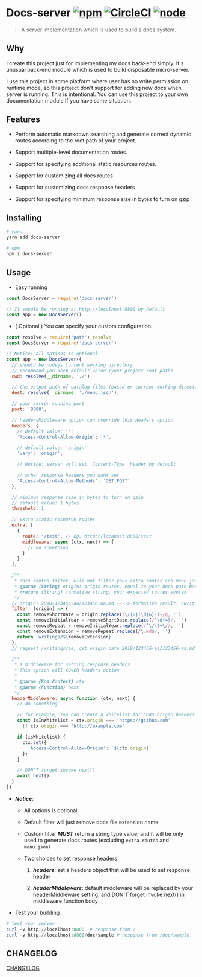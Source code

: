 # Docs-server [![npm](https://img.shields.io/npm/v/docs-server.svg)](https://www.npmjs.com/package/docs-server) [![CircleCI](https://circleci.com/gh/lbwa/docs-server.svg?style=svg)](https://circleci.com/gh/lbwa/docs-server) [![node](https://img.shields.io/node/v/docs-server.svg)](https://www.npmjs.com/package/docs-server)

> A server implementation which is used to build a docs system.

## Why

I create this project just for implementing my docs back-end simply. It's unusual back-end module which is used to build disposable micro-server.

I use this project in some platform where user has no write permission on runtime mode, so this project don't support for adding new docs when server is running. This is intentional. You can use this project to your own documentation module If you have same situation.

## Features

- Perform automatic markdown searching and generate correct dynamic routes according to the root path of your project.

- Support multiple-level documentation routes.

- Support for specifying additional static resources routes.

- Support for customizing all docs routes

- Support for customizing docs response headers

- Support for specifying minimum response size in bytes to turn on gzip

## Installing

```bash
# yarn
yarn add docs-server

# npm
npm i docs-server
```

## Usage

- Easy running

```js
const DocsServer = require('docs-server')

// It should be running at http://localhost:8800 by default
const app = new DocsServer()
```

- ( Optional ) You can specify your custom configuration.

```js
const resolve = require('path').resolve
const DocsServer = require('docs-server')

// Notice: all options is optional
const app = new DocsServer({
  // should be nodejs current working directory
  // recommend you keep default value (your project root path)
  cwd: resolve(__dirname, './'),

  // the output path of catalog files (based on current working directory)
  dest: resolve(__dirname, './menu.json'),

  // your server running port
  port: '8800',

  // headersMiddleware option can override this Headers option
  headers: {
    // default value: '*'
    'Access-Control-Allow-Origin': '*',

    // default value: 'origin'
    'vary': 'origin',

    // Notice: server will set 'Content-Type' header by default

    // other response headers you want set
    'Access-Control-Allow-Methods': 'GET,POST'
  },

  // minimum response size in bytes to turn on gzip
  // default value: 1 bytes
  threshold: 1

  // extra static resource routes
  extra: [
    {
      route: '/test', // eg. http://locahost:8800/test
      middleware: async (ctx, next) => {
        // do something
      }
    }
  ],

  /**
   * docs routes filter, will not filter your extra routes and menu.json
   * @param {String} origin: origin routes, equal to your docs path based on root
   * @return {String} formative string, your expected routes syntax
   */
  // origin: 2018/123456-aa/123456-aa.md ----> formative result: /writings/aa
  filter: (origin) => {
    const removeShortDate = origin.replace(/\/{0}(\d{6}-)+/g, '')
    const removeInitialYear = removeShortDate.replace(/^\d{4}/, '')
    const removeRepeat = removeInitialYear.replace(/^\/\S+\//, '')
    const removeExtension = removeRepeat.replace(/\.md$/, '')
    return `writings/${removeExtension}`
  },
  // request /writings/aa, get origin data 2018/123456-aa/123456-aa.md

  /**
   * a middleware for setting response headers
   * This option will COVER headers option
   *
   * @param {Koa.Context} ctx
   * @param {Function} next
   */
  headerMiddleware: async function (ctx, next) {
    // do something

    // for example, You can create a whitelist for CORS origin headers
    const isInWhitelist = ctx.origin === 'https://github.com'
      || ctx.origin === 'http://example.com'

    if (isWhitelist) {
      ctx.set({
        'Access-Control-Allow-Origin': `${ctx.origin}`
      })
    }

    // DON'T forget invoke next()
    await next()
  }
})
```

- ***Notice***:

    - All options is optional

    - Default filter will just remove docs file extension name

    - Custom filter ***MUST*** return a string type value, and it will be only used to generate docs routes (excluding `extra routes` and `menu.json`)

    - Two choices to set response headers

        1. ***headers***: set a headers object that will be used to set response header

        2. ***headerMiddleware***: default middleware will be replaced by your headerMiddleware setting, and DON'T forget invoke next() in middleware function body

- Test your building

```powershell
# test your server
curl -v http://localhost:8800  # response from /
curl -v http://localhost:8800/doc/sample # response from /doc/sample
```

## CHANGELOG

[CHANGELOG](./CHANGELOG.md)
